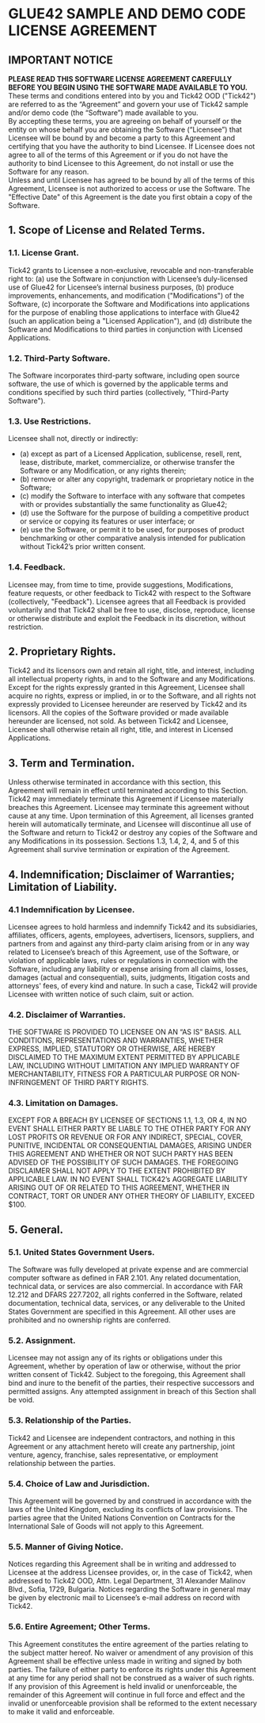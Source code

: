 GLUE42 SAMPLE AND DEMO CODE LICENSE AGREEMENT
====

## IMPORTANT NOTICE
**PLEASE READ THIS SOFTWARE LICENSE AGREEMENT CAREFULLY BEFORE YOU BEGIN USING
THE SOFTWARE MADE AVAILABLE TO YOU.**  
These terms and conditions entered into by you and Tick42 OOD ("Tick42") are
referred to as the “Agreement” and govern your use of Tick42 sample and/or demo
code (the “Software”) made available to you.  
By accepting these terms, you are agreeing on behalf of yourself or the entity
on whose behalf you are obtaining the Software (“Licensee”) that Licensee will
be bound by and become a party to this Agreement and certifying that you have
the authority to bind Licensee. If Licensee does not agree to all of the terms
of this Agreement or if you do not have the authority to bind Licensee to this
Agreement, do not install or use the Software for any reason.  
Unless and until Licensee has agreed to be bound by all of the terms of this
Agreement, Licensee is not authorized to access or use the Software. The
"Effective Date" of this Agreement is the date you first obtain a copy of the
Software.

## 1. Scope of License and Related Terms.

### 1.1. License Grant.
Tick42 grants to Licensee a non-exclusive, revocable and non-transferable right
to: (a) use the Software in conjunction with Licensee’s duly-licensed use of
Glue42 for Licensee’s internal business purposes, (b) produce improvements,
enhancements, and modification ("Modifications") of the Software, (c)
incorporate the Software and Modifications into applications for the purpose of
enabling those applications to interface with Glue42 (such an application being
a "Licensed Application"), and (d) distribute the Software and Modifications to
third parties in conjunction with Licensed Applications. 
### 1.2. Third-Party Software.
The Software incorporates third-party software, including open source software,
the use of which is governed by the applicable terms and conditions specified
by such third parties (collectively, "Third-Party Software").
### 1.3. Use Restrictions.
Licensee shall not, directly or indirectly:  
  * (a) except as part of a Licensed Application, sublicense, resell, rent,
  lease, distribute, market, commercialize, or otherwise transfer the Software
  or any Modification, or any rights therein;  
  * (b) remove or alter any copyright, trademark or proprietary notice in the
  Software;  
  * (c) modify the Software to interface with any software that competes with or
  provides substantially the same functionality as Glue42;  
  * (d) use the Software for the purpose of building a competitive product or
  service or copying its features or user interface; or  
  * (e) use the Software, or permit it to be used, for purposes of product
  benchmarking or other comparative analysis intended for publication without
  Tick42’s prior written consent.
### 1.4. Feedback.
Licensee may, from time to time, provide suggestions, Modifications, feature
requests, or other feedback to Tick42 with respect to the Software
(collectively, "Feedback"). Licensee agrees that all Feedback is provided
voluntarily and that Tick42 shall be free to use, disclose, reproduce, license
or otherwise distribute and exploit the Feedback in its discretion, without
restriction. 

## 2. Proprietary Rights.
Tick42 and its licensors own and retain all right, title, and interest,
including all intellectual property rights, in and to the Software and any
Modifications. Except for the rights expressly granted in this Agreement,
Licensee shall acquire no rights, express or implied, in or to the Software, and
all rights not expressly provided to Licensee hereunder are reserved by Tick42
and its licensors. All the copies of the Software provided or made available
hereunder are licensed, not sold. As between Tick42 and Licensee, Licensee shall
otherwise retain all right, title, and interest in Licensed Applications.

## 3. Term and Termination.
Unless otherwise terminated in accordance with this section, this Agreement will
remain in effect until terminated according to this Section. Tick42 may
immediately terminate this Agreement if Licensee materially breaches this
Agreement. Licensee may terminate this agreement without cause at any time. Upon
termination of this Agreement, all licenses granted herein will automatically
terminate, and Licensee will discontinue all use of the Software and return to
Tick42 or destroy any copies of the Software and any Modifications in its
possession. Sections 1.3, 1.4, 2, 4, and 5 of this Agreement shall survive
termination or expiration of the Agreement.

## 4. Indemnification; Disclaimer of Warranties; Limitation of Liability.

### 4.1 Indemnification by Licensee.
Licensee agrees to hold harmless and indemnify Tick42 and its subsidiaries,
affiliates, officers, agents, employees, advertisers, licensors, suppliers, and
partners from and against any third-party claim arising from or in any way
related to Licensee’s breach of this Agreement, use of the Software, or
violation of applicable laws, rules or regulations in connection with the
Software, including any liability or expense arising from all claims, losses,
damages (actual and consequential), suits, judgments, litigation costs and
attorneys' fees, of every kind and nature. In such a case, Tick42 will provide
Licensee with written notice of such claim, suit or action.
### 4.2. Disclaimer of Warranties.
THE SOFTWARE IS PROVIDED TO LICENSEE ON AN “AS IS” BASIS. ALL CONDITIONS,
REPRESENTATIONS AND WARRANTIES, WHETHER EXPRESS, IMPLIED, STATUTORY OR
OTHERWISE, ARE HEREBY DISCLAIMED TO THE MAXIMUM EXTENT PERMITTED BY APPLICABLE
LAW, INCLUDING WITHOUT LIMITATION ANY IMPLIED WARRANTY OF MERCHANTABILITY,
FITNESS FOR A PARTICULAR PURPOSE OR NON-INFRINGEMENT OF THIRD PARTY RIGHTS. 
### 4.3. Limitation on Damages.
EXCEPT FOR A BREACH BY LICENSEE OF SECTIONS 1.1, 1.3, OR 4, IN NO EVENT SHALL
EITHER PARTY BE LIABLE TO THE OTHER PARTY FOR ANY LOST PROFITS OR REVENUE OR FOR
ANY INDIRECT, SPECIAL, COVER, PUNITIVE, INCIDENTAL OR CONSEQUENTIAL DAMAGES,
ARISING UNDER THIS AGREEMENT AND WHETHER OR NOT SUCH PARTY HAS BEEN ADVISED OF
THE POSSIBILITY OF SUCH DAMAGES. THE FOREGOING DISCLAIMER SHALL NOT APPLY TO THE
EXTENT PROHIBITED BY APPLICABLE LAW. IN NO EVENT SHALL TICK42’s AGGREGATE
LIABILITY ARISING OUT OF OR RELATED TO THIS AGREEMENT, WHETHER IN CONTRACT, TORT
OR UNDER ANY OTHER THEORY OF LIABILITY, EXCEED $100.

## 5. General.
### 5.1. United States Government Users.
The Software was fully developed at private expense and are commercial computer
software as defined in FAR 2.101. Any related documentation, technical data, or
services are also commercial. In accordance with FAR 12.212 and DFARS 227.7202,
all rights conferred in the Software, related documentation, technical data,
services, or any deliverable to the United States Government are specified in
this Agreement. All other uses are prohibited and no ownership rights are
conferred.
### 5.2. Assignment.
Licensee may not assign any of its rights or obligations under this Agreement,
whether by operation of law or otherwise, without the prior written consent of
Tick42. Subject to the foregoing, this Agreement shall bind and inure to the
benefit of the parties, their respective successors and permitted assigns. Any
attempted assignment in breach of this Section shall be void.
### 5.3. Relationship of the Parties.
Tick42 and Licensee are independent contractors, and nothing in this Agreement
or any attachment hereto will create any partnership, joint venture, agency,
franchise, sales representative, or employment relationship between the parties.
### 5.4. Choice of Law and Jurisdiction.
This Agreement will be governed by and construed in accordance with the laws of
the United Kingdom, excluding its conflicts of law provisions. The parties agree
that the United Nations Convention on Contracts for the International Sale of
Goods will not apply to this Agreement.
### 5.5. Manner of Giving Notice.
Notices regarding this Agreement shall be in writing and addressed to Licensee
at the address Licensee provides, or, in the case of Tick42, when addressed to
Tick42 OOD, Attn. Legal Department, 31 Alexander Malinov Blvd., Sofia, 1729,
Bulgaria. Notices regarding the Software in general may be given by electronic
mail to Licensee’s e-mail address on record with Tick42.
### 5.6. Entire Agreement; Other Terms.
This Agreement constitutes the entire agreement of the parties relating to the
subject matter hereof. No waiver or amendment of any provision of this Agreement
shall be effective unless made in writing and signed by both parties. The
failure of either party to enforce its rights under this Agreement at any time
for any period shall not be construed as a waiver of such rights. If any
provision of this Agreement is held invalid or unenforceable, the remainder of
this Agreement will continue in full force and effect and the invalid or
unenforceable provision shall be reformed to the extent necessary to make it
valid and enforceable.
